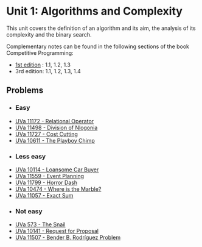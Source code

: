 # Unit 1: Algorithms and Complexity
This unit covers the definition of an algorithm and its aim, the analysis of its complexity and the binary search.

Complementary notes can be found in the following sections of the book Competitive Programming:
- [1st edition](http://www.comp.nus.edu.sg/~stevenha/myteaching/competitive_programming/cp1.pdf)  : 1.1, 1.2, 1.3
- 3rd edition: 1.1, 1.2, 1.3, 1.4

## Problems
- ### Easy
- [UVa 11172 - Relational Operator](https://uva.onlinejudge.org/index.php?option=com_onlinejudge&Itemid=8&page=show_problem&problem=2113&category=)
- [UVa 11498 - Division of Nlogonia](https://uva.onlinejudge.org/index.php?option=com_onlinejudge&Itemid=8&page=show_problem&problem=2493&category=)
- [UVa 11727 - Cost Cutting](https://uva.onlinejudge.org/index.php?option=com_onlinejudge&Itemid=8&page=show_problem&problem=2827&category=)
- [UVa 10611 - The Playboy Chimp](https://uva.onlinejudge.org/index.php?option=com_onlinejudge&Itemid=8&page=show_problem&problem=1552&category=)
- ### Less easy
- [UVa 10114 - Loansome Car Buyer](https://uva.onlinejudge.org/index.php?option=com_onlinejudge&Itemid=8&page=show_problem&problem=1055&category=)
- [UVa 11559 - Event Planning](https://uva.onlinejudge.org/index.php?option=com_onlinejudge&Itemid=8&page=show_problem&problem=2595&category=)
- [UVa 11799 - Horror Dash](https://uva.onlinejudge.org/index.php?option=com_onlinejudge&Itemid=8&page=show_problem&problem=2899&category=)
- [UVa 10474 - Where is the Marble?](https://uva.onlinejudge.org/index.php?option=com_onlinejudge&Itemid=8&page=show_problem&problem=1415&category=)
- [UVa 11057 - Exact Sum](https://uva.onlinejudge.org/index.php?option=com_onlinejudge&Itemid=8&page=show_problem&problem=1998&category=)
- ### Not easy
- [UVa 573 - The Snail](https://uva.onlinejudge.org/index.php?option=com_onlinejudge&Itemid=8&page=show_problem&problem=514&category=)
- [UVa 10141 - Request for Proposal](https://uva.onlinejudge.org/index.php?option=com_onlinejudge&Itemid=8&page=show_problem&problem=1082&category=)
- [UVa 11507 - Bender B. Rodríguez Problem](https://uva.onlinejudge.org/index.php?option=com_onlinejudge&Itemid=8&page=show_problem&problem=2502&category=)
